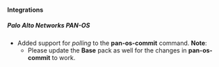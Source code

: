 #### Integrations
##### Palo Alto Networks PAN-OS
- Added support for *polling* to the **pan-os-commit** command.
**Note**:
  - Please update the **Base** pack as well for the changes in **pan-os-commit** to work.